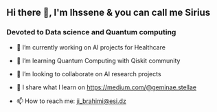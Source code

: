 ##     Hi there 👋, I'm Ihssene & you can call me Sirius
###      Devoted to Data science and Quantum computing


- 🔭 I’m currently working on AI projects for Healthcare 
- 🌱 I’m learning Quantum Computing with Qiskit community
- 👯 I’m looking to collaborate on AI research projects 

- 📝 I share what I learn on https://medium.com/@geminae.stellae
- 📫 How to reach me: ji_brahimi@esi.dz

